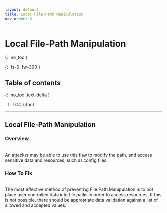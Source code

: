 ```yaml
---
layout: default
title: Local File-Path Manipulation
nav_order: 8
---
```


# Local File-Path Manipulation
{: .no_toc }

{: .fs-6 .fw-300 }

## Table of contents
{: .no_toc .text-delta }

1. TOC
{:toc}

---
## Local File-Path Manipulation

### Overview 
<br/>
An attacker may be able to use this flaw to modify the path, and access sensitive data and resources, such as config files.

### How To Fix 
<br/>
The most effective method of preventing File Path Manipulation is to not place user controlled data into file paths in order to access resources. If this is not possible, there should be appropriate data validation against a list of allowed and accepted values.
